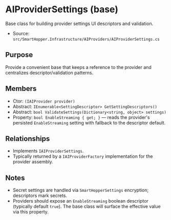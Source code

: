 # AIProviderSettings (base)

Base class for building provider settings UI descriptors and validation.

- Source: `src/SmartHopper.Infrastructure/AIProviders/AIProviderSettings.cs`

## Purpose

Provide a convenient base that keeps a reference to the provider and centralizes descriptor/validation patterns.

## Members

- Ctor: `(IAIProvider provider)`
- Abstract: `IEnumerable<SettingDescriptor> GetSettingDescriptors()`
- Abstract: `bool ValidateSettings(Dictionary<string, object> settings)`
- Property: `bool EnableStreaming { get; }` — reads the provider's persisted `EnableStreaming` setting with fallback to the descriptor default.

## Relationships

- Implements `IAIProviderSettings`.
- Typically returned by a `IAIProviderFactory` implementation for the provider assembly.

## Notes

- Secret settings are handled via `SmartHopperSettings` encryption; descriptors mark secrets.
- Providers should expose an `EnableStreaming` boolean descriptor (typically default `true`). The base class will surface the effective value via this property.
